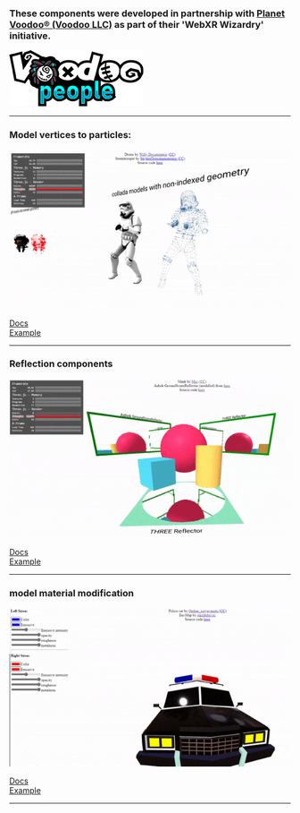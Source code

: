 ### These components were developed in partnership with [Planet Voodoo® (Voodoo LLC)](https://planetvoodoo.org/) as part of their 'WebXR Wizardry' initiative.
![Logo](media/PlanetVoodoo.png "PlanetVoodoo")
<hr>

### Model vertices to particles:
![Particles](media/stormtroopers.gif "StormTroopers")

[Docs](./model-to-particles)<br>
[Example](https://gftruj.github.io/webzamples/PlanetVoodoo/model-to-particles)
<hr>

### Reflection components
![Reflections](media/mirrors.gif "mirrors")

[Docs](./reflection)<br>
[Example](https://gftruj.github.io/webzamples/PlanetVoodoo/reflection)
<hr>

### model material modification
![material-modifier](media/policecar.gif "policecar")

[Docs](./material-modifier)<br>
[Example](https://gftruj.github.io/webzamples/PlanetVoodoo/material-modifier)
<hr>
